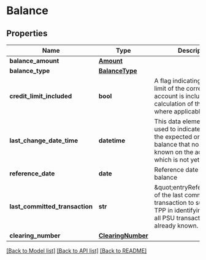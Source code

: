 # Balance

## Properties
Name | Type | Description | Notes
------------ | ------------- | ------------- | -------------
**balance_amount** | [**Amount**](Amount.md) |  | 
**balance_type** | [**BalanceType**](BalanceType.md) |  | 
**credit_limit_included** | **bool** | A flag indicating if the credit limit of the corresponding account  is included in the calculation of the balance, where applicable.  | [optional] 
**last_change_date_time** | **datetime** | This data element might be used to indicate e.g. with the expected or booked balance that no action is known  on the account, which is not yet booked.  | [optional] 
**reference_date** | **date** | Reference date of the balance | [optional] 
**last_committed_transaction** | **str** | \&quot;entryReference\&quot; of the last commited transaction to support the TPP in identifying whether all  PSU transactions are already known.  | [optional] 
**clearing_number** | [**ClearingNumber**](ClearingNumber.md) |  | [optional] 

[[Back to Model list]](../README.md#documentation-for-models) [[Back to API list]](../README.md#documentation-for-api-endpoints) [[Back to README]](../README.md)

